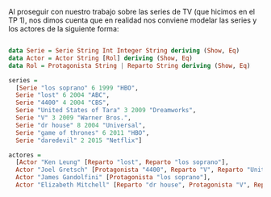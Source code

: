 Al proseguir con nuestro trabajo sobre las series de TV (que hicimos en el TP 1), nos dimos cuenta que en realidad nos conviene modelar las series y los actores de la siguiente forma:

```haskell

data Serie = Serie String Int Integer String deriving (Show, Eq)
data Actor = Actor String [Rol] deriving (Show, Eq)
data Rol = Protagonista String | Reparto String deriving (Show, Eq)

series = 
  [Serie "los soprano" 6 1999 "HBO",
  Serie "lost" 6 2004 "ABC",
  Serie "4400" 4 2004 "CBS",
  Serie "United States of Tara" 3 2009 "Dreamworks",
  Serie "V" 3 2009 "Warner Bros.",
  Serie "dr house" 8 2004 "Universal",
  Serie "game of thrones" 6 2011 "HBO",
  Serie "daredevil" 2 2015 "Netflix"]

actores = 
  [Actor "Ken Leung" [Reparto "lost", Reparto "los soprano"],
  Actor "Joel Gretsch" [Protagonista "4400", Reparto "V", Reparto "United States of Tara"],
  Actor "James Gandolfini" [Protagonista "los soprano"],
  Actor "Elizabeth Mitchell" [Reparto "dr house", Protagonista "V", Reparto "lost"]]

```
